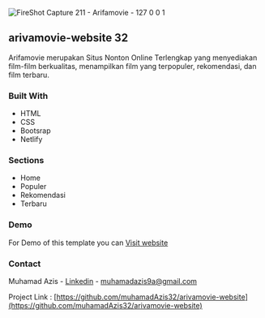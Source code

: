 ![FireShot Capture 211 - Arifamovie - 127 0 0 1](https://user-images.githubusercontent.com/88225954/177494949-4c33392b-0e40-4e40-bad0-3fb38e2d8a97.png)

## arivamovie-website 32

Arifamovie merupakan Situs Nonton Online Terlengkap yang menyediakan film-film berkualitas, menampilkan film yang terpopuler, rekomendasi, dan film terbaru.


### Built With
- HTML
- CSS
- Bootsrap
- Netlify

### Sections
- Home
- Populer
- Rekomendasi
- Terbaru

### Demo
For Demo of this template you can [Visit website](https://arifamovie.netlify.app/)

### Contact

Muhamad Azis - [Linkedin](https://www.linkedin.com/in/muhamadazis32/) - muhamadazis9a@gmail.com

Project Link : [https://github.com/muhamadAzis32/arivamovie-website](https://github.com/muhamadAzis32/arivamovie-website)

